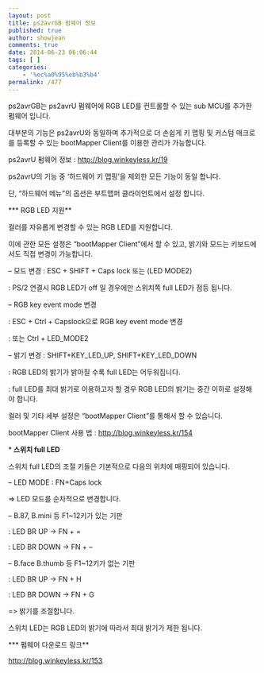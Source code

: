 ```yaml
---
layout: post
title: ps2avrGB 펌웨어 정보
published: true
author: showjean
comments: true
date: 2014-06-23 06:06:44
tags: [ ]
categories:
    - '%ec%a0%95%eb%b3%b4'
permalink: /477
---
```

ps2avrGB는 ps2avrU 펌웨어에 RGB LED를 컨트롤할 수 있는 sub MCU를 추가한 펌웨어 입니다.&nbsp;

대부분의 기능은 ps2avrU와 동일하며 추가적으로 더 손쉽게 키 맵핑 및 커스텀 매크로를 등록할 수 있는 bootMapper Client를 이용한 관리가 가능합니다.



ps2avrU 펌웨어 정보 :&nbsp;http://blog.winkeyless.kr/19



ps2avrU의 기능 중 &#8216;하드웨어 키 맵핑&#8217;을 제외한 모든 기능이 동일 합니다.

단, &#8220;하드웨어 메뉴&#8221;의 옵션은 부트맵퍼 클라이언트에서 설정 합니다.





*** RGB LED 지원**



컬러를 자유롭게 변경할 수 있는 RGB LED를 지원합니다.

이에 관한 모든 설정은 &#8220;bootMapper Client&#8221;에서 할 수 있고, 밝기와 모드는&nbsp;키보드에서도 직접 변경이 가능합니다.



&#8211; 모드 변경 : ESC + SHIFT + Caps lock 또는 (LED MODE2)

: PS/2 연결시 RGB LED가 off 일 경우에만 스위치쪽 full LED가 점등 됩니다.



&#8211; RGB key event mode 변경

: ESC + Ctrl + Capslock으로 RGB key event mode 변경

: 또는 Ctrl + LED_MODE2





&#8211; 밝기 변경 : SHIFT+KEY\_LED\_UP, SHIFT+KEY\_LED\_DOWN

: RGB LED의 밝기가 밝아질 수록&nbsp;full LED는 어두워집니다.

: full LED를 최대 밝기로 이용하고자 할 경우 RGB LED의 밝기는 중간 이하로 설정해야 합니다.



컬러 및 기타 세부 설정은 &#8220;bootMapper Client&#8221;를 통해서 할 수 있습니다.



bootMapper Client 사용 법 : http://blog.winkeyless.kr/154








***&nbsp;스위치 full LED**



스위치 full LED의 조절&nbsp;키들은 기본적으로 다음의 위치에 매핑되어 있습니다.

&#8211; LED MODE : FN+Caps lock

=> LED 모드를 순차적으로 변경합니다.



&#8211; B.87, B.mini 등 F1~12키가 있는 기판&nbsp;

:&nbsp;LED BR UP&nbsp;-> FN + =

: LED BR DOWN&nbsp;-> FN + &#8211;

&#8211; B.face B.thumb 등 F1~12키가 없는 기판&nbsp;

: LED BR UP -> FN + H

: LED BR DOWN -> FN + G

=> 밝기를 조절합니다.&nbsp;



스위치 LED는 RGB LED의 밝기에 따라서 최대 밝기가 제한 됩니다.





*** 펌웨어 다운로드 링크**



http://blog.winkeyless.kr/153